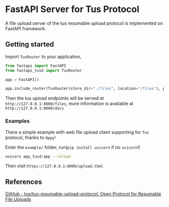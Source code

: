 # FastAPI Server for Tus Protocol

A file upload server of the tus resumable upload protocol is implemented on FastAPI framework.  

## Getting started

Import `TusRouter` to your application,

```py title=main.py
from fastapi import FastAPI
from fastapi_tusd import TusRouter

app = FastAPI()

app.include_router(TusRouter(store_dir="./files", location="/files"), prefix="/files")
```

Then the tus upload endpoints will be served at `http://127.0.0.1:8000/files`, more information is available at `http://127.0.0.1:8000/docs`

### Examples

There a simple example with web file upload client supporting for `Tus` protocol, thanks to `Uppy`!

Enter the `example/` folder, run(`pip install uvicorn` if no `uvicorn`!)

```sh
uvicorn app_tusd:app --reload
```

Then visit `https://127.0.0.1:8000/upload.thml`

## References

[GitHub - tus/tus-resumable-upload-protocol: Open Protocol for Resumable File Uploads](https://github.com/tus/tus-resumable-upload-protocol)